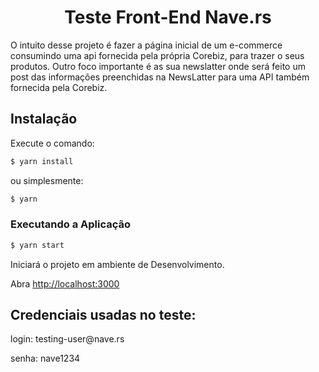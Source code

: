 <h1 align="center">Teste Front-End Nave.rs</h1>

O intuito desse projeto é fazer a página inicial de um e-commerce consumindo uma api fornecida
pela própria Corebiz, para trazer o seus produtos. Outro foco importante é as sua newslatter
onde será feito um post das informações preenchidas na NewsLatter para uma API também fornecida
pela Corebiz.

## Instalação

Execute o comando:
```bash
$ yarn install
```
ou simplesmente:
```bash
$ yarn
```

### Executando a Aplicação

```bash
$ yarn start
```

Iniciará o projeto em ambiente de Desenvolvimento.

Abra [http://localhost:3000](http://localhost:3000)

## Credenciais usadas no teste:
<p>login: testing-user@nave.rs</p>
<p>senha: nave1234</p>
